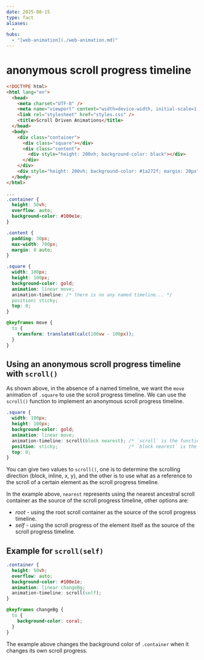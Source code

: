 ```yaml
---
date: 2025-08-15
type: fact
aliases:
  -
hubs:
  - "[web-animation](./web-animation.md)"
---
```


# anonymous scroll progress timeline

```html
<!DOCTYPE html>
<html lang="en">
  <head>
    <meta charset="UTF-8" />
    <meta name="viewport" content="width=device-width, initial-scale=1.0" />
    <link rel="stylesheet" href="styles.css" />
    <title>Scroll Driven Animations</title>
  </head>
  <body>
    <div class="container">
      <div class="square"></div>
      <div class="content">
        <div style="height: 200vh; background-color: black"></div>
      </div>
    </div>
    <div style="height: 200vh; background-color: #1a272f; margin: 20px"></div>
  </body>
</html>
```

```css
...
.container {
  height: 50vh;
  overflow: auto;
  background-color: #100e1e;
}

.content {
  padding: 30px;
  max-width: 700px;
  margin: 0 auto;
}

.square {
  width: 100px;
  height: 100px;
  background-color: gold;
  animation: linear move;
  animation-timeline: /* there is no any named timeline... */
  position: sticky;
  top: 0;
}

@keyframes move {
  to {
    transform: translateX(calc(100vw - 100px));
  }
}
```

## Using an anonymous scroll progress timeline with `scroll()`

As shown above, in the absence of a named timeline, we want the `move` animation of `.square` to use the scroll progress timeline. We can use the `scroll()` function to implement an anonymous scroll progress timeline.


```css
.square {
  width: 100px;
  height: 100px;
  background-color: gold;
  animation: linear move;
  animation-timeline: scroll(block nearest); /* `scroll` is the function to use anonymous scroll progress */
  position: sticky;                          /* `block nearest` is the default value, eqaul to `scroll()` */
  top: 0;
}
```

You can give two values to `scroll()`, one is to determine the scrolling direction (block, inline, x, y), and the other is to use what as a reference to the scroll of a certain element as the scroll progress timeline.

In the example above, `nearest` represents using the nearest ancestral scroll container as the source of the scroll progress timeline, other options are:

- *root* - using the root scroll container as the source of the scroll progress timeline.
- *self* - using the scroll progress of the element itself as the source of the scroll progress timeline.

## Example for `scroll(self)`

```css
.container {
  height: 50vh;
  overflow: auto;
  background-color: #100e1e;
  animation: linear changeBg;
  animation-timeline: scroll(self);
}

@keyframes changeBg {
  to {
    background-color: coral;
  }
}
```

The example above changes the background color of `.container` when it changes its own scroll progress.


